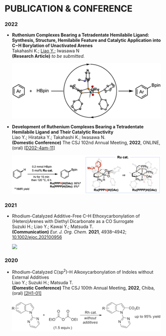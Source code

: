 # PUBLICATION & CONFERENCE

### 2022
<ul>
<li>
<p><div class="title"><b>Ruthenium Complexes Bearing a Tetradentate Hemilabile Ligand: Synthesis, Structure, Hemilabile Feature and Catalytic Application into C−H Borylation of Unactivated Arenes</b></div>
<div class="author">Takahashi K.; <u>Liao Y.</u>; Iwasawa N</div>
<div class="journal"><b>(Research Article)</b> <i>to be submitted.</i> </div>
<p class="graphic"><img src="https://raw.githubusercontent.com/liaoym0610/liaoym0610.github.io/main/2022_borylation.png" width="503px" /></p>
</li>
</ul>

<ul>
<li>
<p><div class="title"><b>Development of Ruthenium Complexes Bearing a Tetradentate Hemilabile Ligand and Their Catalytic Reactivity</b></div>
<div class="author">Liao Y.; Hirataka Y.; Takahashi K.; Iwasawa N.</div>
<div class="conference"><b>(Domestic Conference)</b> The CSJ 102nd Annual Meeting, <b>2022</b>, ONLINE, (oral)  <a href="https://confit.atlas.jp/guide/event/csj102nd/subject/D202-4am-11/tables?cryptoId=" target="doi">[D202-4am-11]</a></p>
<p class="graphic"><img src="https://github.com/liaoym0610/liaoym0610.github.io/blob/main/714B79B4-CA47-4A91-B24D-0B18D719DF67.png" width="503px" /></p>
</li>
</ul>

### 2021
<ul>
<li>
<p><div class="title">Rhodium-Catalyzed Additive-Free C–H Ethoxycarbonylation of (Hetero)Arenes with Diethyl Dicarbonate as a CO Surrogate</div>
<div class="author">Suzuki H.; Liao Y.; Kawai Y.; Matsuda T.</div>
<div class="journal"><b>(Communication)</b> <i>Eur. J. Org. Chem.</i> <b>2021</b>, 4938&ndash;4942;  <a href="https://doi.org/10.1002/ejoc.202100956" target="_blank" class="d-inline-block"><i class="ai ai-doi text-doi"></i>10.1002/ejoc.202100956</a>
<p class="graphic"><img src="https://chemistry-europe.onlinelibrary.wiley.com/cms/asset/15adfe87-228b-4fc1-8b23-e47ae8fdc4a6/ejoc202100956-toc-0001-m.jpg" width="503px" /></p>
</li>
</ul>

### 2020
<ul>
<li>
<p><div class="title">Rhodium-Catalyzed C(sp<sup>2</sup>)–H Alkoxycarbonylation of Indoles without External Additives</div>
<div class="author">Liao Y.; Suzuki H.; Matsuda T.</div>
<div class="conference"><b>(Domestic Conference) </b>The CSJ 100th Annual Meeting, <b>2022</b>, Chiba, (oral)   <a href="https://doi.org/10.1002/ejoc.202100956" target="_blank" class="d-inline-block"><i class="ai ai-doi text-doi"></i>[2H1-01]</a>
<p class="graphic"><img src="https://github.com/liaoym0610/liaoym0610.github.io/blob/main/9D16328D-CFE8-49EF-9F69-71E2FF17A544.png" width="503px" /></p>
</li>
</ul>
